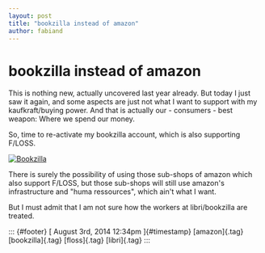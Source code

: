 ```yaml
---
layout: post
title: "bookzilla instead of amazon"
author: fabiand
---
```



bookzilla instead of amazon
===========================

This is nothing new, actually uncovered last year already. But today I
just saw it again, and some aspects are just not what I want to support
with my kaufkraft/buying power. And that is actually our - consumers -
best weapon: Where we spend our money.

So, time to re-activate my bookzilla account, which is also supporting
F/LOSS.

[![Bookzilla](https://media.shop-asp.de/shop/magazine-pictures/bookzilla_neu_200_0.gif)](http://www.bookzilla.de)

There is surely the possibility of using those sub-shops of amazon which
also support F/LOSS, but those sub-shops will still use amazon's
infrastructure and "huma ressources", which ain't what I want.

But I must admit that I am not sure how the workers at libri/bookzilla
are treated.

::: {#footer}
[ August 3rd, 2014 12:34pm ]{#timestamp} [amazon]{.tag}
[bookzilla]{.tag} [floss]{.tag} [libri]{.tag}
:::

